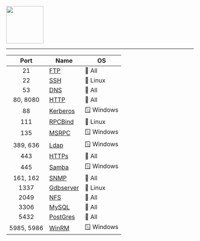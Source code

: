 <picture>
    <source height="100px" srcset="https://user-images.githubusercontent.com/22857002/206203827-a478ff1c-5f28-462c-bbe5-7e0adaa11c07.svg#gh-dark-mode-only" media="(prefers-color-scheme: dark)">
    <img height="100px" src="https://user-images.githubusercontent.com/22857002/206203830-deb232eb-9928-4843-a602-d53e23ac7de2.svg#gh-light-mode-only">
</picture>

---

| Port     | Name                            | OS        |
|:--------:|---------------------------------|-----------|
| 21       | [FTP     ](Linux.md#FTP)        | 🌌 All    |
| 22       | [SSH     ]()                    | 🐧 Linux  |
| 53       | [DNS     ](Network.md#DNS)      | 🌌 All    |
| 80, 8080 | [HTTP    ](Web.md)              | 🌌 All    |
| 88       | [Kerberos](Windows.md#Kerberos) | 🪟 Windows |
| 111      | [RPCBind](Network.md#RPCBind)   | 🐧 Linux  |
| 135      | [MSRPC   ](Windows.md#MSRPC)    | 🪟 Windows |
| 389, 636 | [Ldap    ](Windows.md#Ldap)     | 🪟 Windows |
| 443      | [HTTPs   ](Web.md)              | 🌌 All    |
| 445      | [Samba   ](Windows.md#Samba)    | 🪟 Windows |
| 161, 162 | [SNMP    ](Network.md#SNMP)     | 🌌 All    |
| 1337     | [Gdbserver](Linux.md#gdbserver) | 🐧 Linux  |
| 2049     | [NFS](Network.md#NFS)           | 🌌 All    |
| 3306     | [MySQL   ](Database.md#MySQL)   | 🌌 All    |
| 5432     | [PostGres](Database.md#Postgres)| 🌌 All    |
| 5985, 5986| [WinRM   ](Windows.md#WinRM)    | 🪟 Windows |